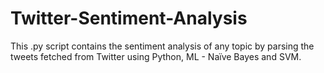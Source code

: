 # Twitter-Sentiment-Analysis
This .py script contains the sentiment analysis of any topic by parsing the tweets fetched from Twitter using Python, ML - Naïve Bayes and SVM. 

